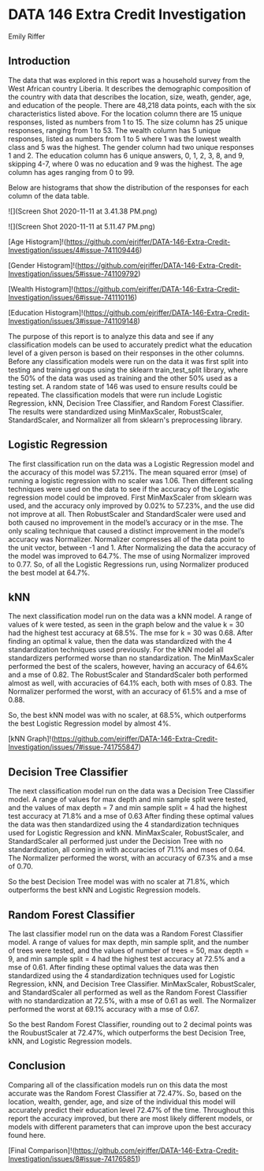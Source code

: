 # DATA 146 Extra Credit Investigation

Emily Riffer

## Introduction

The data that was explored in this report was a household survey from the West African country Liberia. It describes the demographic composition of the country with data that describes the location, size, weath, gender, age, and education of the people. There are 48,218 data points, each with the six characteristics listed above. For the location column there are 15 unique responses, listed as numbers from 1 to 15. The size column has 25 unique responses, ranging from 1 to 53. The wealth column has 5 unique responses, listed as numbers from 1 to 5 where 1 was the lowest wealth class and 5 was the highest. The gender column had two unique responses 1 and 2. The education column has 6 unique answers, 0, 1, 2, 3, 8, and 9, skipping 4-7, where 0 was no education and 9 was the highest. The age column has ages ranging from 0 to 99.

Below are histograms that show the distribution of the responses for each column of the data table. 

![](Screen Shot 2020-11-11 at 3.41.38 PM.png)

![](Screen Shot 2020-11-11 at 5.11.47 PM.png)

[Age Histogram]!(https://github.com/ejriffer/DATA-146-Extra-Credit-Investigation/issues/4#issue-741109446)

[Gender Histogram]!(https://github.com/ejriffer/DATA-146-Extra-Credit-Investigation/issues/5#issue-741109792)

[Wealth Histogram]!(https://github.com/ejriffer/DATA-146-Extra-Credit-Investigation/issues/6#issue-741110116)

[Education Histogram]!(https://github.com/ejriffer/DATA-146-Extra-Credit-Investigation/issues/3#issue-741109148)

The purpose of this report is to analyze this data and see if any classification models can be used to accurately predict what the education level of a given person is based on their responses in the other columns. Before any classification models were run on the data it was first split into testing and training groups using the sklearn train_test_split library, where the 50% of the data was used as training and the other 50% used as a testing set. A random state of 146 was used to ensure results could be repeated. The classification models that were run include Logistic Regression, kNN, Decision Tree Classifier, and Random Forest Classifier. The results were standardized using MinMaxScaler, RobustScaler, StandardScaler, and Normalizer all from sklearn's preprocessing library. 

## Logistic Regression

The first classification run on the data was a Logistic Regression model and the accuracy of this model was 57.21%. The mean squared error (mse) of running a logistic regression with no scaler was 1.06. Then different scaling techniques were used on the data to see if the accuracy of the Logistic regression model could be improved. First MinMaxScaler from sklearn was used, and the accuracy only improved by 0.02% to 57.23%, and the use did not improve at all. Then RobustScaler and StandardScaler were used and both caused no improvement in the model’s accuracy or in the mse. The only scaling technique that caused a distinct improvement in the model’s accuracy was Normalizer. Normalizer compresses all of the data point to the unit vector, between -1 and 1. After Normalizing the data the accuracy of the model was improved to 64.7%. The mse of using Normalizer improved to 0.77. So, of all the Logistic Regressions run, using Normalizer produced the best model at 64.7%. 

## kNN

The next classification model run on the data was a kNN model. A range of values of k were tested, as seen in the graph below and the value k = 30 had the highest test accuracy at 68.5%. The mse for k = 30 was 0.68. After finding an optimal k value, then the data was standardized with the 4 standardization techniques used previously. For the kNN model all standardizers performed worse than no standardization. The MinMaxScaler performed the best of the scalers, however, having an accuracy of 64.6% and a mse of 0.82. The RobustScaler and StandardScaler both performed almost as well, with accuracies of 64.1% each, both with mses of 0.83. The Normalizer performed the worst, with an accuracy of 61.5% and a mse of 0.88. 

So, the best kNN model was with no scaler, at 68.5%, which outperforms the best Logistic Regression model by almost 4%. 

[kNN Graph]!(https://github.com/ejriffer/DATA-146-Extra-Credit-Investigation/issues/7#issue-741755847)

## Decision Tree Classifier

The next classification model run on the data was a Decision Tree Classifier model. A range of values for max depth and min sample split were tested, and the values of max depth = 7 and min sample split = 4 had the highest test accuracy at 71.8% and a mse of 0.63 After finding these optimal values the data was then standardized using the 4 standardization techniques used for Logistic Regression and kNN. MinMaxScaler, RobustScaler, and StandardScaler all performed just under the Decision Tree with no standardization, all coming in with accuracies of 71.1% and mses of 0.64. The Normalizer performed the worst, with an accuracy of 67.3% and a mse of 0.70. 

So the best Decision Tree model was with no scaler at 71.8%, which outperforms the best kNN and Logistic Regression models. 

## Random Forest Classifier

The last classifier model run on the data was a Random Forest Classifier model. A range of values for max depth, min sample split, and the number of trees were tested, and the values of number of trees = 50, max depth = 9, and min sample split = 4 had the highest test accuracy at 72.5% and a mse of 0.61. After finding these optimal values the data was then standardized using the 4 standardization techniques used for Logistic Regression, kNN, and Decision Tree Classifier. MinMaxScaler, RobustScaler, and StandardScaler all performed as well as the Random Forest Classifier with no standardization at 72.5%, with a mse of 0.61 as well. The Normalizer performed the worst at 69.1% accuracy with a mse of 0.67. 

So the best Random Forest Classifier, rounding out to 2 decimal points was the RoubustScaler at 72.47%, which outperforms the best Decision Tree, kNN, and Logistic Regression models. 

## Conclusion

Comparing all of the classification models run on this data the most accurate was the Random Forest Classifier at 72.47%. So, based on the location, wealth, gender, age, and size of the individual this model will accurately predict their education level 72.47% of the time. Throughout this report the accuracy improved, but there are most likely different models, or models with different parameters that can improve upon the best accuracy found here.

[Final Comparison]!(https://github.com/ejriffer/DATA-146-Extra-Credit-Investigation/issues/8#issue-741765851)
